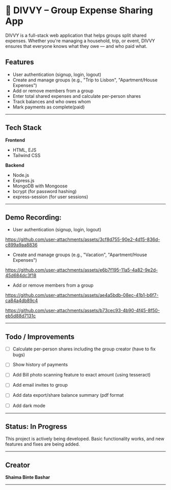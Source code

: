 # 💸 DIVVY – Group Expense Sharing App

DIVVY is a full-stack web application that helps groups split shared expenses. Whether you're managing a household, trip, or event, DIVVY ensures that everyone knows what they owe — and who paid what.

##  Features

-  User authentication (signup, login, logout)
-  Create and manage groups (e.g., "Trip to Lisbon", "Apartment/House Expenses")
-  Add or remove members from a group
-  Enter total shared expenses and calculate per-person shares
-  Track balances and who owes whom
-  Mark payments as complete(paid)

---
##  Tech Stack

**Frontend**
- HTML, EJS
- Tailwind CSS

**Backend**
- Node.js
- Express.js
- MongoDB with Mongoose
- bcrypt (for password hashing)
- express-session (for user sessions)

---
##  Demo Recording:

-  User authentication (signup, login, logout)

https://github.com/user-attachments/assets/3cf8d755-90e2-4d15-836d-c899a9aa8836

-  Create and manage groups (e.g., "Vacation", "Apartment/House Expenses")

https://github.com/user-attachments/assets/e6b7f195-11a5-4a82-9e2d-45d684dc3f18

-  Add or remove members from a group

https://github.com/user-attachments/assets/ae4a5bdb-08ec-41b1-b6f7-ca84a4db89c4


https://github.com/user-attachments/assets/b73cec93-4b90-4f45-8f50-eb5d88d7131c



---
##  Todo / Improvements

- [ ] Calculate per-person shares including the group creator (have to fix bugs) 
- [ ] Show history of payments
- [ ] Add Bill photo scanning feature to exact amount (using tesseract)
- [ ] Add email invites to group
- [ ] Add data export/share balance summary (pdf format  
- [ ] Add dark mode


---

##  Status: In Progress

This project is actively being developed. Basic functionality works, and new features and fixes are being added.

---

##  Creator

**Shaima Binte Bashar**  

---
